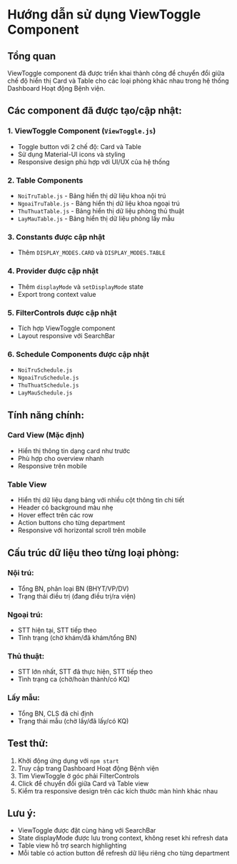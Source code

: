 # Hướng dẫn sử dụng ViewToggle Component

## Tổng quan

ViewToggle component đã được triển khai thành công để chuyển đổi giữa chế độ hiển thị Card và Table cho các loại phòng khác nhau trong hệ thống Dashboard Hoạt động Bệnh viện.

## Các component đã được tạo/cập nhật:

### 1. ViewToggle Component (`ViewToggle.js`)

- Toggle button với 2 chế độ: Card và Table
- Sử dụng Material-UI icons và styling
- Responsive design phù hợp với UI/UX của hệ thống

### 2. Table Components

- `NoiTruTable.js` - Bảng hiển thị dữ liệu khoa nội trú
- `NgoaiTruTable.js` - Bảng hiển thị dữ liệu khoa ngoại trú
- `ThuThuatTable.js` - Bảng hiển thị dữ liệu phòng thủ thuật
- `LayMauTable.js` - Bảng hiển thị dữ liệu phòng lấy mẫu

### 3. Constants được cập nhật

- Thêm `DISPLAY_MODES.CARD` và `DISPLAY_MODES.TABLE`

### 4. Provider được cập nhật

- Thêm `displayMode` và `setDisplayMode` state
- Export trong context value

### 5. FilterControls được cập nhật

- Tích hợp ViewToggle component
- Layout responsive với SearchBar

### 6. Schedule Components được cập nhật

- `NoiTruSchedule.js`
- `NgoaiTruSchedule.js`
- `ThuThuatSchedule.js`
- `LayMauSchedule.js`

## Tính năng chính:

### Card View (Mặc định)

- Hiển thị thông tin dạng card như trước
- Phù hợp cho overview nhanh
- Responsive trên mobile

### Table View

- Hiển thị dữ liệu dạng bảng với nhiều cột thông tin chi tiết
- Header có background màu nhẹ
- Hover effect trên các row
- Action buttons cho từng department
- Responsive với horizontal scroll trên mobile

## Cấu trúc dữ liệu theo từng loại phòng:

### Nội trú:

- Tổng BN, phân loại BN (BHYT/VP/DV)
- Trạng thái điều trị (đang điều trị/ra viện)

### Ngoại trú:

- STT hiện tại, STT tiếp theo
- Tình trạng (chờ khám/đã khám/tổng BN)

### Thủ thuật:

- STT lớn nhất, STT đã thực hiện, STT tiếp theo
- Tình trạng ca (chờ/hoàn thành/có KQ)

### Lấy mẫu:

- Tổng BN, CLS đã chỉ định
- Trạng thái mẫu (chờ lấy/đã lấy/có KQ)

## Test thử:

1. Khởi động ứng dụng với `npm start`
2. Truy cập trang Dashboard Hoạt động Bệnh viện
3. Tìm ViewToggle ở góc phải FilterControls
4. Click để chuyển đổi giữa Card và Table view
5. Kiểm tra responsive design trên các kích thước màn hình khác nhau

## Lưu ý:

- ViewToggle được đặt cùng hàng với SearchBar
- State displayMode được lưu trong context, không reset khi refresh data
- Table view hỗ trợ search highlighting
- Mỗi table có action button để refresh dữ liệu riêng cho từng department
